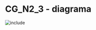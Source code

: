 # CG_N2_3 - diagrama

![include](https://www.plantuml.com/plantuml/svg/ZLF1Zfim4Btp5LPEH4rkFI4KRQ9LLpbq5srIzLXDy0HSWGVPGtRRRV-z4qF2ajsqvG3sy_Fp6y_ZnZCuRkigoYlmNcrS1fLXKY-HakV36OWRC8-uJnvstv5ffhuvuhQY92_1JNlkablX_WGNJrMY3cJqvKA6SODhcoUQsbs5rsYFO2XsyletTMaBiH53-5obfoaTq3cZSR5GMzgmCxO8BdqOHh-ZhZ2L_fhFpqL7_QryRgqUhYJCuW9g_6fazBH1Pj7moTqRQAOii3bS4k_V0QVYOH3eV8IJJYPwWoSNcJEr4HdOGWss9AbbNn6mr5eWIvbfwe_VdhxQqNCeUBMYvnxh5F_MsPcYW7uoLKazOphQVRNdj-ZHbc_n8BNK9ZTaPNN_MddCpCWo-RMEZKwCvUDgW3xUZWY3LiEKz8ntfPOLenlpPgeXRtAWqmclDjqvs5EE5bQjpo4U9LwOdUTBxhfkZernOfgJBcSNiW_sYvL6wU5Ypk6RpnTgCZJMD3GvznctFneS4Nq96bs7JDGcp4vXoHmL3kfZ25Z2baiUNkISw0QjFlxj_p7u0m00 "include")  
